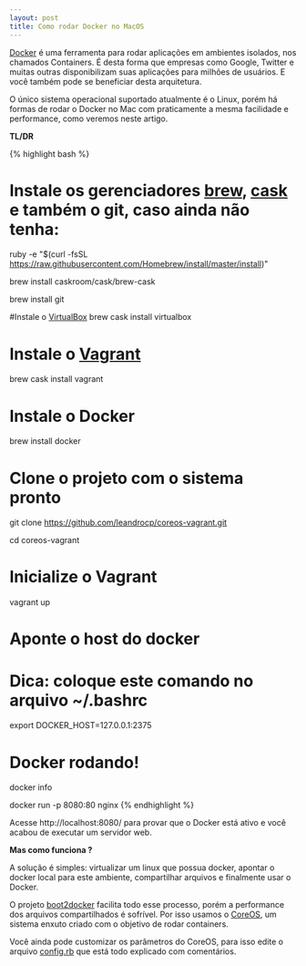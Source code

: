 ```yaml
---
layout: post
title: Como rodar Docker no MacOS
---
```


[Docker](https://www.docker.com/) é uma ferramenta para rodar aplicações em ambientes isolados, nos chamados Containers. É desta forma que empresas como Google, Twitter e muitas outras disponibilizam suas aplicações para milhões de usuários. E você também pode se beneficiar desta arquitetura.

O único sistema operacional suportado atualmente é o Linux, porém há formas de rodar o Docker no Mac com praticamente a mesma facilidade e performance, como veremos neste artigo.

**TL/DR**

{% highlight bash %}

# Instale os gerenciadores [brew](http://brew.sh/), [cask](https://github.com/caskroom/homebrew-cask) e também o git, caso ainda não tenha:
ruby -e "$(curl -fsSL
https://raw.githubusercontent.com/Homebrew/install/master/install)"

brew install caskroom/cask/brew-cask

brew install git

#Instale o [VirtualBox](https://www.virtualbox.org/)
brew cask install virtualbox

# Instale o [Vagrant](https://www.vagrantup.com/)
brew cask install vagrant

# Instale o Docker
brew install docker

# Clone o projeto com o sistema pronto
git clone https://github.com/leandrocp/coreos-vagrant.git

cd coreos-vagrant

# Inicialize o Vagrant
vagrant up

# Aponte o host do docker
# Dica: coloque este comando no arquivo ~/.bashrc
export DOCKER_HOST=127.0.0.1:2375

# Docker rodando!
docker info

docker run -p 8080:80 nginx
{% endhighlight %}

Acesse http://localhost:8080/ para provar que o Docker está ativo e você acabou de executar um servidor web.

**Mas como funciona ?**

A solução é simples: virtualizar um linux que possua docker, apontar o docker local para este ambiente, compartilhar arquivos e finalmente usar o Docker.

O projeto [boot2docker](http://boot2docker.io/) facilita todo esse processo, porém a performance dos arquivos compartilhados é sofrível. Por isso usamos o [CoreOS](https://coreos.com/), um sistema enxuto criado com o objetivo de rodar containers.

Você ainda pode customizar os parâmetros do CoreOS, para isso edite o arquivo [config.rb](https://github.com/leandrocp/coreos-vagrant/blob/master/config.rb) que está todo explicado com comentários.

